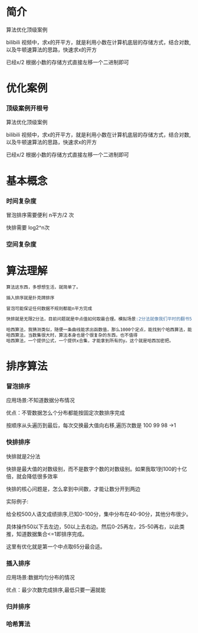 # 简介

算法优化顶级案例

bilibili 视频中，求x的开平方，就是利用小数在计算机底层的存储方式，结合对数,以及牛顿速算法的思路，快速求x的开方

已经x/2  根据小数的存储方式直接左移一个二进制即可



# 优化案例

### 顶级案例开根号

算法优化顶级案例

bilibili 视频中，求x的开平方，就是利用小数在计算机底层的存储方式，结合对数,以及牛顿速算法的思路，快速求x的开方

已经x/2  根据小数的存储方式直接左移一个二进制即可





# 基本概念

### 时间复杂度

冒泡排序需要便利   n平方/2 次

快排需要  log2^n次  

### 空间复杂度





# 算法理解

```sql
算法这东西，多想想生活，就简单了。

插入排序就是扑克牌排序

冒泡可能保证任何数据不规则都能n平方完成

快排就是无限2分法，目前问题就是中点值如何取最合理。模拟场景:2分法就像我们平时的翻书500页找333页

哈西算法，我猜测类似，随便一条曲线能求出函数值，那么1000个定点，能找到个哈西算法，能直接算出数据。
哈西算法，当数集很大时，算法本身也是个很复杂的东西，也不值得
哈西算法，一个提供公式，一个提供x合集，才能拿到所有的y。这个就是哈西加密把。

```





# 排序算法



### 冒泡排序

应用场景:不知道数据分布情况

优点：不管数据怎么个分布都能按固定次数排序完成

按顺序从头遍历到最后，每次交换最大值向右移,遍历次数是 100 99 98 ->1 



### 快排排序

快排就是2分法

快排是最大值的对数级别，而不是数字个数的对数级别。如果我取1到100的十亿倍，就会降低很多效率

快排的核心问题是，怎么拿到中间数，才能让数分开到两边



实际例子:

给全校500人语文成绩排序,已知0-100分，集中分布在40-90分，其他分布很少。

具体操作50以下去左边，50以上去右边。然后0-25再左，25-50再右，以此类推，知道数据集合<=1即排序完成。

这里有优化就是第一个中点取65分最合适。





### 插入排序

应用场景:数据均匀分布的情况

优点：最少次数完成排序,最低只要一遍就能

### 归并排序

### 哈希算法

